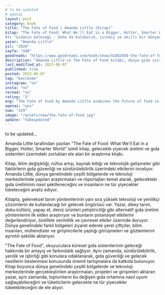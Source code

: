 ```yaml
---
# to be updated
# openai
layout: post
category: book
title: "The Fate of Food | Amanda Little (Kitap)"
kitap: "The Fate of Food: What We'll Eat in a Bigger, Hotter, Smarter World"
tr: "Gıdanın Geleceği - Daha da kalabalık, ısınmış ve akıllı bir dünyada ne yiyeceğiz?"
yazar: "Amanda Little"
yil: "2020"
sayfa: "440"
goodreads: "https://www.goodreads.com/book/show/41882450-the-fate-of-food"
description: "Amanda Little'ın The Fate of Food kitabı, dünya gıda sistemini iklim değişikliği ve kaynak sınırlılığı gibi zorluklarla ele alarak gelecekteki çözümleri araştırıyor."
last_modified_at: 2023-06-07
published: true
posted: 2023-06-07
tag: "beslenme"
instagram: "no"
insta: "no"
reread: "no"
rating: "3"
eng: "The Fate of Food by Amanda Little examines the future of food in a changing world, exploring challenges and innovative solutions for sustainability and food security."
openai: "yes"
num: "329"
image: "/assets/new/the-fate-of-food.jpg"
update: "tobeupdated"
---
```


to be updated...

Amanda Little tarafından yazılan "The Fate of Food: What We'll Eat in a Bigger, Hotter, Smarter World" isimli kitap, gelecekte yiyecek üretimi ve gıda sistemleri üzerindeki zorlukları ele alan bir araştırma kitabı.

Kitap, iklim değişikliği, nüfus artışı, kaynak kıtlığı ve teknolojik gelişmeler gibi faktörlerin gıda güvenliği ve sürdürülebilirlik üzerindeki etkilerini inceliyor. Amanda Little, dünya genelindeki çeşitli bölgelerde ve teknoloji merkezlerinde yapılan araştırmaları ve röportajları temel alarak, gelecekteki gıda üretiminin nasıl şekilleneceğini ve insanların ne tür yiyecekler tüketeceğini analiz ediyor.

Kitapta, geleneksel tarım yöntemlerinin yanı sıra yüksek teknoloji ve yenilikçi çözümlerin de kullanılacağı bir gelecek öngörüsü var. Yazar, dikey tarım, doku kültürü, yapay et, deniz ürünleri yetiştiriciliği gibi alternatif gıda üretimi yöntemlerini ilk elden araştırıyor ve bunların potansiyel etkilerini değerlendiriyor, özellikle verimlilik ve çevresel etkiler üzerinde duruyor. Dünya genelindeki farklı bölgeleri ziyaret ederek yerel çiftçiler, bilim insanları, mühendisler ve girişimcilerle yaptığı görüşmeleri ve gözlemlerini ayrıntılı şekilde aktarıyor.

"The Fate of Food", okuyuculara küresel gıda sistemlerinin geleceği hakkında bir anlayış ve farkındalık sağlıyor. Aynı zamanda, sürdürülebilirlik, yenilik ve işbirliği gibi konulara odaklanarak, gıda güvenliği ve gelecek nesillerin beslenmesi konusunda önemli tartışmalara da katkıda bulunuyor. Kitap boyunca dünya genelindeki çeşitli bölgelerde ve teknoloji merkezlerinde gerçekleştirilen araştırmaları, projeleri ve girişimleri aktaran yazar, aynı zamanda, toplumların bu değişen gıda ortamına nasıl uyum sağlayabileceğini ve tüketicilerin gelecekte ne tür yiyecekler tüketebileceğini de ele alıyor.

